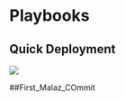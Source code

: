 # Playbooks
## Quick Deployment
<a href="https://portal.azure.com/#create/Microsoft.Template/uri/https%3A%2F%2Fraw%2Egithubusercontent%2Ecom%2FOlivierGSECCrayon%2Ftest%2Dplaybook%2Fmain%2FPlaybooks%2FEnrich%2Dips%2Fazuredeploy%2Ejson" target="_blank">
    <img src="https://aka.ms/deploytoazurebutton"/>
</a>

##First_Malaz_COmmit